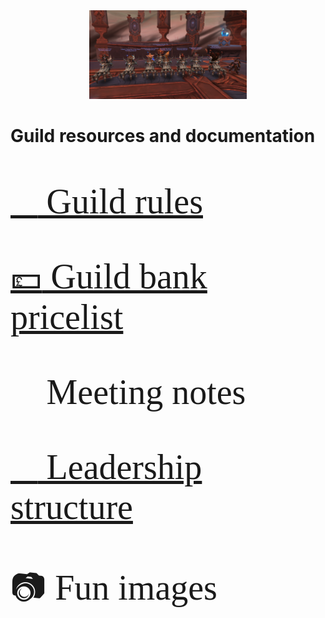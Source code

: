 <head>
<link rel="stylesheet" type="text/css" href="/css/main.css">
</head>

  
<div align="center"> <img src="images/groupmount.png" alt="drawing" width="50%"/>  </div>

# Guild resources and documentation  

<span style="font-family:Papyrus; font-size:4em;">
  
[:page_with_curl: Guild rules](/rules) 

[:pound: Guild bank pricelist](pricelist.md)  

:closed_book: Meeting notes 

[:crown:  Leadership structure](/leadership)  

:camera: Fun images 
  

